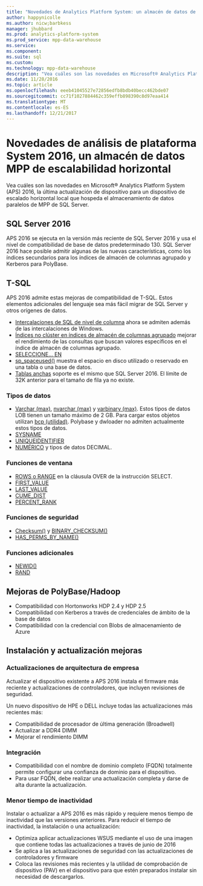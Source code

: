 ```yaml
---
title: "Novedades de Analytics Platform System: un almacén de datos de escalabilidad horizontal"
author: happynicolle
ms.author: nicw;barbkess
manager: jhubbard
ms.prod: analytics-platform-system
ms.prod_service: mpp-data-warehouse
ms.service: 
ms.component: 
ms.suite: sql
ms.custom: 
ms.technology: mpp-data-warehouse
description: "Vea cuáles son las novedades en Microsoft® Analytics Platform System, un dispositivo de escalado horizontal local que hospeda el almacenamiento de datos paralelos de MPP de SQL Server."
ms.date: 11/28/2016
ms.topic: article
ms.openlocfilehash: eeeb41045527e72856edfb8bdb40becc462bde07
ms.sourcegitcommit: cc71f1027884462c359effb898390c8d97eaa414
ms.translationtype: MT
ms.contentlocale: es-ES
ms.lasthandoff: 12/21/2017
---
```

# <a name="whats-new-in-analytics-platform-system-2016-a-scale-out-mpp-data-warehouse"></a>Novedades de análisis de plataforma System 2016, un almacén de datos MPP de escalabilidad horizontal
Vea cuáles son las novedades en Microsoft® Analytics Platform System (APS) 2016, la última actualización de dispositivo para un dispositivo de escalado horizontal local que hospeda el almacenamiento de datos paralelos de MPP de SQL Server. 

## <a name="sql-server-2016"></a>SQL Server 2016

APS 2016 se ejecuta en la versión más reciente de SQL Server 2016 y usa el nivel de compatibilidad de base de datos predeterminado 130.  SQL Server 2016 hace posible admitir algunas de las nuevas características, como los índices secundarios para los índices de almacén de columnas agrupado y Kerberos para PolyBase. 


## <a name="t-sql"></a>T-SQL
APS 2016 admite estas mejoras de compatibilidad de T-SQL.  Estos elementos adicionales del lenguaje sea más fácil migrar de SQL Server y otros orígenes de datos. 

- [Intercalaciones de SQL de nivel de columna][] ahora se admiten además de las intercalaciones de Windows.
- [Índices no clúster en índices de almacén de columnas agrupado][] mejorar el rendimiento de las consultas que buscan valores específicos en el índice de almacén de columnas agrupado. 
- [SELECCIONE... EN][] 
- [sp_spaceused()][] muestra el espacio en disco utilizado o reservado en una tabla o una base de datos.
- [Tablas anchas][] soporte es el mismo que SQL Server 2016. El límite de 32K anterior para el tamaño de fila ya no existe. 

### <a name="data-types"></a>Tipos de datos

- [Varchar (max)][], [nvarchar (max)][] y [varbinary (max)][]. Estos tipos de datos LOB tienen un tamaño máximo de 2 GB. Para cargar estos objetos utilizan [bcp (utilidad)][]. Polybase y dwloader no admiten actualmente estos tipos de datos. 
- [SYSNAME][]
- [UNIQUEIDENTIFIER][]
- [NUMÉRICO][] y tipos de datos DECIMAL.

### <a name="window-functions"></a>Funciones de ventana

- [ROWS o RANGE][] en la cláusula OVER de la instrucción SELECT.
- [FIRST_VALUE][]
- [LAST_VALUE][]
- [CUME_DIST][]
- [PERCENT_RANK][]

### <a name="security-functions"></a>Funciones de seguridad

- [Checksum()][] y [BINARY_CHECKSUM()][]
- [HAS_PERMS_BY_NAME()][]

### <a name="additional-functions"></a>Funciones adicionales

- [NEWID()][]
- [RAND][]

## <a name="polybasehadoop-enhancements"></a>Mejoras de PolyBase/Hadoop

- Compatibilidad con Hortonworks HDP 2.4 y HDP 2.5
- Compatibilidad con Kerberos a través de credenciales de ámbito de la base de datos
- Compatibilidad con la credencial con Blobs de almacenamiento de Azure

## <a name="install-and-upgrade-enhancements"></a>Instalación y actualización mejoras

### <a name="enterprise-architecture-updates"></a>Actualizaciones de arquitectura de empresa
Actualizar el dispositivo existente a APS 2016 instala el firmware más reciente y actualizaciones de controladores, que incluyen revisiones de seguridad. 

Un nuevo dispositivo de HPE o DELL incluye todas las actualizaciones más recientes más:

- Compatibilidad de procesador de última generación (Broadwell)
- Actualizar a DDR4 DIMM
- Mejorar el rendimiento DIMM

### <a name="integration"></a>Integración

- Compatibilidad con el nombre de dominio completo (FQDN) totalmente permite configurar una confianza de dominio para el dispositivo. 
- Para usar FQDN, debe realizar una actualización completa y darse de alta durante la actualización. 

### <a name="reduced-downtime"></a>Menor tiempo de inactividad
Instalar o actualizar a APS 2016 es más rápido y requiere menos tiempo de inactividad que las versiones anteriores. Para reducir el tiempo de inactividad, la instalación o una actualización: 

 - Optimiza aplicar actualizaciones WSUS mediante el uso de una imagen que contiene todas las actualizaciones a través de junio de 2016
 - Se aplica a las actualizaciones de seguridad con las actualizaciones de controladores y firmware
 - Coloca las revisiones más recientes y la utilidad de comprobación de dispositivo (PAV) en el dispositivo para que estén preparados instalar sin necesidad de descargarlos.


<!--MSDN references-->
[database compatibility level 130]:https://msdn.microsoft.com/library/bb510680.aspx
[Intercalaciones de SQL de nivel de columna]:https://msdn.microsoft.com/library/ms143726.aspx
[Índices no clúster en índices de almacén de columnas agrupado]:https://msdn.microsoft.com/library/ms188783.aspx
[Varchar (max)]:https://msdn.microsoft.com/library/ms176089.aspx
[nvarchar (max)]:https://msdn.microsoft.com/library/ms186939.aspx
[varbinary (max)]:https://msdn.microsoft.com/library/ms188362.aspx
[SYSNAME]:https://msdn.microsoft.com/library/ms188021.aspx
[SELECCIONE... EN]:https://msdn.microsoft.com/library/ms188029.aspx
[sp_spaceused()]:https://msdn.microsoft.com/library/ms188776.aspx
[Tablas anchas]:https://msdn.microsoft.com/library/ms143432.aspx
[BULK INSERT]:https://msdn.microsoft.com/library/ms188365.aspx
[bcp (utilidad)]:https://msdn.microsoft.com/library/ms162802.aspx
[UNIQUEIDENTIFIER]:https://msdn.microsoft.com/library/ms187942.aspx
[NUMÉRICO]:https://msdn.microsoft.com/library/ms187746.aspx
[ROWS o RANGE]:https://msdn.microsoft.com/library/ms189461.aspx
[FIRST_VALUE]:https://msdn.microsoft.com/library/hh213018.aspx
[LAST_VALUE]:https://msdn.microsoft.com/library/hh231517.aspx
[CUME_DIST]:https://msdn.microsoft.com//library/hh231078.aspx
[PERCENT_RANK]:https://msdn.microsoft.com/library/hh213573.aspx
[Checksum()]:https://msdn.microsoft.com/library/ms189788.aspx
[BINARY_CHECKSUM()]:https://msdn.microsoft.com/library/ms173784.aspx
[HAS_PERMS_BY_NAME()]:https://msdn.microsoft.com/library/ms189802.aspx
[NEWID()]:https://msdn.microsoft.com/library/ms190348.aspx
[RAND]:https://msdn.microsoft.com/library/ms177610.aspx


  

  


